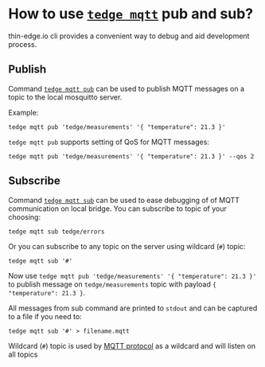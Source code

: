 # How to use [`tedge mqtt`](../references/tedge-mqtt.md) pub and sub?

thin-edge.io cli provides a convenient way to debug and aid development process.

## Publish

Command [`tedge mqtt pub`](../references/tedge-mqtt.md) can be used to publish MQTT messages on a topic to the local mosquitto server.

Example:

```shell
tedge mqtt pub 'tedge/measurements' '{​​​​ "temperature": 21.3 }'​​​
```

`tedge mqtt pub` supports setting of QoS for MQTT messages:

```shell
tedge mqtt pub 'tedge/measurements' '{​​​​ "temperature": 21.3 }' --qos 2
```

## Subscribe

Command [`tedge mqtt sub`](../references/tedge-mqtt.md) can be used to ease debugging of of MQTT communication on local bridge. You can subscribe to topic of your choosing:

```shell
tedge mqtt sub tedge/errors
```

Or you can subscribe to any topic on the server using wildcard (`#`) topic:

```shell
tedge mqtt sub '#'
```

Now use `tedge mqtt pub 'tedge/measurements' '{​​​​ "temperature": 21.3 }'` to publish message on `tedge/measurements` topic with payload `{​​​​ "temperature": 21.3 }`.

All messages from sub command are printed to `stdout` and can be captured to a file if you need to:

```shell
tedge mqtt sub '#' > filename.mqtt
```

Wildcard (`#`) topic is used by [MQTT protocol](https://docs.oasis-open.org/mqtt/mqtt/v5.0/os/mqtt-v5.0-os.html#_Toc3901242) as a wildcard and will listen on all topics
